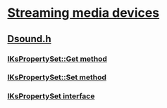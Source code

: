 # [Streaming media devices](../_stream/index.md)
## [Dsound.h](index.md)
### [IKsPropertySet::Get method](../dsound/nf-dsound-ikspropertyset-get.md)
### [IKsPropertySet::Set method](../dsound/nf-dsound-ikspropertyset-set.md)
### [IKsPropertySet interface](../dsound/nn-dsound-ikspropertyset.md)
